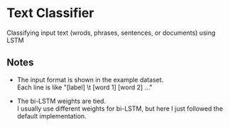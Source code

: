 # Text Classifier
Classifying input text (wrods, phrases, sentences, or documents) using LSTM

## Notes
* The input format is shown in the example dataset.<br>
Each line is like "[label] \t [word 1] [word 2] ..."<br>

* The bi-LSTM weights are tied.<br>
I usually use different weights for bi-LSTM, but here I just followed the default implementation.<br>
